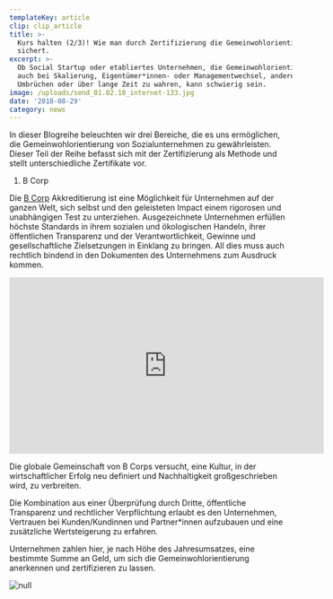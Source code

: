 ```yaml
---
templateKey: article
clip: clip_article
title: >-
  Kurs halten (2/3)! Wie man durch Zertifizierung die Gemeinwohlorientierung
  sichert.
excerpt: >-
  Ob Social Startup oder etabliertes Unternehmen, die Gemeinwohlorientierung
  auch bei Skalierung, Eigentümer*innen- oder Managementwechsel, anderen großen
  Umbrüchen oder über lange Zeit zu wahren, kann schwierig sein.
image: /uploads/send_01.02.18_internet-133.jpg
date: '2018-08-29'
category: news
---
```

In dieser Blogreihe beleuchten wir drei Bereiche, die es uns ermöglichen, die Gemeinwohlorientierung von Sozialunternehmen zu gewährleisten. Dieser Teil der Reihe befasst sich mit der Zertifizierung als Methode und stellt unterschiedliche Zertifikate vor.

1. B Corp

Die [B Corp](https://bcorporation.net/) Akkreditierung ist eine Möglichkeit für Unternehmen auf der ganzen Welt, sich selbst und den geleisteten Impact einem rigorosen und unabhängigen Test zu unterziehen. Ausgezeichnete Unternehmen erfüllen höchste Standards in ihrem sozialen und ökologischen Handeln, ihrer öffentlichen Transparenz und der Verantwortlichkeit, Gewinne und gesellschaftliche Zielsetzungen in Einklang zu bringen. All dies muss auch rechtlich bindend in den Dokumenten des Unternehmens zum Ausdruck kommen.

<iframe width="560" height="315" src="https://www.youtube.com/embed/V-VFZUFJwt4?rel=0" frameborder="0" allow="autoplay; encrypted-media" allowfullscreen></iframe>

Die globale Gemeinschaft von B Corps versucht, eine Kultur, in der wirtschaftlicher Erfolg neu definiert und Nachhaltigkeit großgeschrieben wird, zu verbreiten.

Die Kombination aus einer Überprüfung durch Dritte, öffentliche Transparenz und rechtlicher Verpflichtung erlaubt es den Unternehmen, Vertrauen bei Kunden/Kundinnen und Partner*innen aufzubauen und eine zusätzliche Wertsteigerung zu erfahren. 

Unternehmen zahlen hier, je nach Höhe des Jahresumsatzes, eine bestimmte Summe an Geld, um sich die Gemeinwohlorientierung anerkennen und zertifizieren zu lassen.

![null]()

